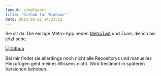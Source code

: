 ```yaml
---
layout: singlepost
title: "Github for Windows"
date: 2012-05-22 14:33:12
---
```

Sie ist da. Die einzige Metro-App neben [MetroTwit](http://www.metrotwit.com) und Zune, die ich bis jetzt sehe.

[![Github]({{site.host}}media/img/github.png "Github")]({{site.host}}media/img/github.png)

Bei mir findet sie allerdings noch nicht alle Repositorys und manuelles Hinzufügen geht meines Wissens nicht. Wird bestimmt in späteren Versionen behoben.